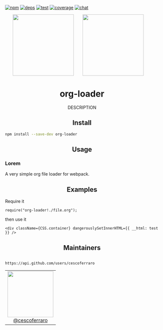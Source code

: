 [![npm][npm]][npm-url]
[![deps][deps]][deps-url]
[![test][test]][test-url]
[![coverage][cover]][cover-url]
[![chat][chat]][chat-url]

<div align="center">
  <!-- replace with accurate logo e.g from https://worldvectorlogo.com/ -->
  <img width="200" height="200" src="https://cdn.worldvectorlogo.com/logos/javascript.svg">
  <a href="https://webpack.js.org/">
    <img width="200" height="200" vspace="" hspace="25" src="https://cdn.rawgit.com/webpack/media/e7485eb2/logo/icon-square-big.svg">
  </a>
  <h1>org-loader</h1>
  <p>DESCRIPTION</p>
</div>

<h2 align="center">Install</h2>

```bash
npm install --save-dev org-loader
```

<h2 align="center">Usage</h2>

### Lorem

A very simple org file loader for webpack.

<h2 align="center">Examples</h2>
Require it

```
require("org-loader!./file.org");
```

then use it

```
<div className={CSS.container} dangerouslySetInnerHTML={{ __html: test }} />
```


<h2 align="center">Maintainers</h2>

```

https://api.github.com/users/cescoferraro

```

<table>
  <tbody>
    <tr>
      <td align="center">
        <a href="https://github.com/cescoferraro">
          <img width="150" height="150" src="https://avatars3.githubusercontent.com/u/6259987?v=4">
          </br>
          @cescoferraro
        </a>
      </td>
    </tr>
  <tbody>
</table>

[npm]: https://img.shields.io/npm/v/org-loader.svg
[npm-url]: https://npmjs.com/package/org-loader

[deps]: https://david-dm.org/webpack-contrib/org-loader.svg
[deps-url]: https://david-dm.org/webpack-contrib/org-loader

[chat]: https://img.shields.io/badge/gitter-webpack%2Fwebpack-brightgreen.svg
[chat-url]: https://gitter.im/webpack/webpack

[test]: http://img.shields.io/travis/webpack-contrib/org-loader.svg
[test-url]: https://travis-ci.org/webpack-contrib/org-loader

[cover]: https://codecov.io/gh/webpack-contrib/org-loader/branch/master/graph/badge.svg
[cover-url]: https://codecov.io/gh/webpack-contrib/org-loader
